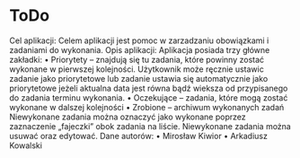 # ToDo

Cel aplikacji:
Celem aplikacji jest pomoc w zarzadzaniu obowiązkami i zadaniami do wykonania. 
Opis aplikacji:
Aplikacja posiada trzy główne zakładki:
•	Priorytety – znajdują się tu zadania, które powinny zostać wykonane w pierwszej kolejności. Użytkownik może ręcznie ustawic zadanie jako priorytetowe lub zadanie ustawia się automatycznie jako priorytetowe jeżeli aktualna data jest równa bądź wieksza od przypisanego do zadania terminu wykonania.
•	Oczekujące – zadania, które mogą zostać wykonane w dalszej kolejności
•	Zrobione – archiwum wykonanych zadań
 Niewykonane zadania można oznaczyć jako wykonane poprzez zaznaczenie „fajeczki” obok zadania na liście. Niewykonane zadania można usuwać oraz edytować. 
Dane autorów:
•	Mirosław Kiwior
•	Arkadiusz Kowalski 
